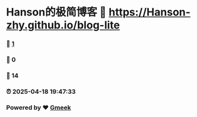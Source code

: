 # Hanson的极简博客 :link: https://Hanson-zhy.github.io/blog-lite 
### :page_facing_up: [1](https://Hanson-zhy.github.io/blog-lite/tag.html) 
### :speech_balloon: 0 
### :hibiscus: 14 
### :alarm_clock: 2025-04-18 19:47:33 
### Powered by :heart: [Gmeek](https://github.com/Meekdai/Gmeek)
